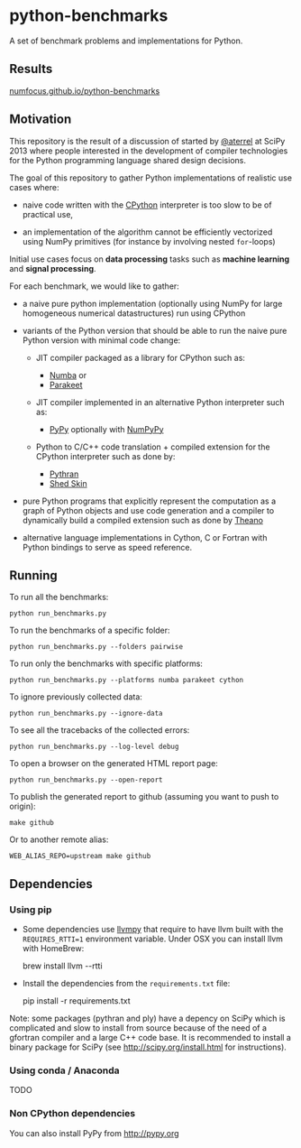 python-benchmarks
=================

A set of benchmark problems and implementations for Python.


Results
-------

[numfocus.github.io/python-benchmarks](
  http://numfocus.github.io/python-benchmarks)


Motivation
----------

This repository is the result of a discussion of started by
[@aterrel](https://github.com/aterrel) at SciPy 2013 where people interested in
the development of compiler technologies for the Python programming language
shared design decisions.

The goal of this repository to gather Python implementations of realistic use
cases where:

- naive code written with the [CPython](http://python.org) interpreter is too
  slow to be of practical use,

- an implementation of the algorithm cannot be efficiently vectorized using
  NumPy primitives (for instance by involving nested `for`-loops)

Initial use cases focus on **data processing** tasks such as **machine
learning** and **signal processing**.

For each benchmark, we would like to gather:

- a naive pure python implementation (optionally using NumPy for large
  homogeneous numerical datastructures) run using CPython

- variants of the Python version that should be able to run the naive pure
  Python version with minimal code change:

  - JIT compiler packaged as a library for CPython such as:
      - [Numba](http://numba.pydata.org/) or
      - [Parakeet](http://iskandr.github.io/parakeet/)

  - JIT compiler implemented in an alternative Python interpreter such as:
      - [PyPy](http://pypy.org/) optionally with
        [NumPyPy](https://bitbucket.org/pypy/numpypy)

  - Python to C/C++ code translation + compiled extension for the CPython
    interpreter such as done by:
      - [Pythran](https://github.com/serge-sans-paille/pythran)
      - [Shed Skin](http://code.google.com/p/shedskin/)

- pure Python programs that explicitly represent the computation as a graph of
  Python objects and use code generation and a compiler to dynamically build a
  compiled extension such as done by [Theano](https://github.com/Theano/Theano)

- alternative language implementations in Cython, C or Fortran with Python
  bindings to serve as speed reference.


Running
-------

To run all the benchmarks:

    python run_benchmarks.py

To run the benchmarks of a specific folder:

    python run_benchmarks.py --folders pairwise

To run only the benchmarks with specific platforms:

    python run_benchmarks.py --platforms numba parakeet cython

To ignore previously collected data:

    python run_benchmarks.py --ignore-data

To see all the tracebacks of the collected errors:

    python run_benchmarks.py --log-level debug

To open a browser on the generated HTML report page:

    python run_benchmarks.py --open-report

To publish the generated report to github (assuming you want to push to
origin):

    make github

Or to another remote alias:

    WEB_ALIAS_REPO=upstream make github


Dependencies
------------

### Using pip

- Some dependencies use [llvmpy](http://www.llvmpy.org/) that require to have
  llvm built with the `REQUIRES_RTTI=1` environment variable. Under OSX you
  can install llvm with HomeBrew:

    brew install llvm --rtti

- Install the dependencies from the `requirements.txt` file:

    pip install -r requirements.txt

Note: some packages (pythran and ply) have a depency on SciPy which is
complicated and slow to install from source because of the need of a gfortran
compiler and a large C++ code base. It is recommended to install a binary
package for SciPy (see http://scipy.org/install.html for instructions).


### Using conda / Anaconda

TODO

### Non CPython dependencies

You can also install PyPy from http://pypy.org